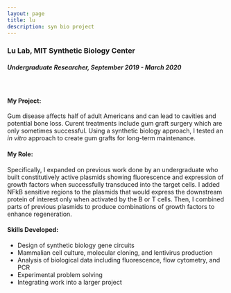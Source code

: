 ```yaml
---
layout: page
title: lu
description: syn bio project
---
```


### Lu Lab, MIT Synthetic Biology Center			  	          	    
##### *Undergraduate Researcher, September 2019 - March 2020*     				                     
&nbsp;  
#### My Project:
Gum disease affects half of adult Americans and can lead to cavities and potential bone loss. Curent treatments include gum graft surgery which are only sometimes successful. Using a synthetic biology approach, I tested an *in vitro* approach to create gum grafts for long-term maintenance.

#### My Role:
Specifically, I expanded on previous work done by an undergraduate who built constitutively active plasmids showing fluorescence and expression of growth factors when successfully transduced into the target cells. I added NFkB sensitive regions to the plasmids that would express the downstream protein of interest only when activated by the B or T cells. Then, I combined parts of previous plasmids to produce combinations of growth factors to enhance regeneration. 

#### Skills Developed:​
- Design of synthetic biology gene circuits
- Mammalian cell culture, molecular cloning, and lentivirus production
- Analysis of biological data including fluorescence, flow cytometry, and PCR
- Experimental problem solving
- Integrating work into a larger project
